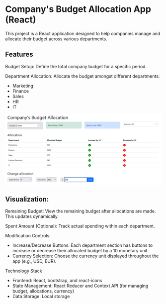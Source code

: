 # Company's Budget Allocation App (React)

This project is a React application designed to help companies manage and allocate their budget across various departments.

## Features
Budget Setup: Define the total company budget for a specific period.

Department Allocation: Allocate the budget amongst different departments:
* Marketing
* Finance
* Sales
* HR
* IT

![](budget_allocation.png)

## Visualization:

Remaining Budget: View the remaining budget after allocations are made. This updates dynamically.

Spent Amount (Optional): Track actual spending within each department.

Modification Controls:
* Increase/Decrease Buttons: Each department section has buttons to increase or decrease their allocated budget by a 10 monetary unit.
* Currency Selection: Choose the currency unit displayed throughout the app (e.g., USD, EUR).

Technology Stack
* Frontend: React, bootstrap, and react-icons
* State Management: React Reducer and Context API (for managing budget, allocations, currency)
* Data Storage: Local storage
